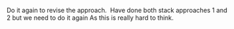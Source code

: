 Do it again to revise the approach.
​
Have done both stack approaches 1 and 2 but we need to do it again As this is really hard to think.
​
​